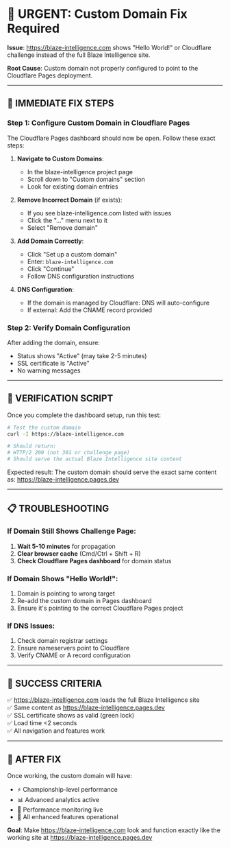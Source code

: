 # 🚨 URGENT: Custom Domain Fix Required

**Issue**: https://blaze-intelligence.com shows "Hello World!" or Cloudflare challenge instead of the full Blaze Intelligence site.

**Root Cause**: Custom domain not properly configured to point to the Cloudflare Pages deployment.

---

## 🔧 IMMEDIATE FIX STEPS

### **Step 1: Configure Custom Domain in Cloudflare Pages**

The Cloudflare Pages dashboard should now be open. Follow these exact steps:

1. **Navigate to Custom Domains**:
   - In the blaze-intelligence project page
   - Scroll down to "Custom domains" section
   - Look for existing domain entries

2. **Remove Incorrect Domain** (if exists):
   - If you see blaze-intelligence.com listed with issues
   - Click the "..." menu next to it
   - Select "Remove domain"

3. **Add Domain Correctly**:
   - Click "Set up a custom domain"
   - Enter: `blaze-intelligence.com`
   - Click "Continue"
   - Follow DNS configuration instructions

4. **DNS Configuration**:
   - If the domain is managed by Cloudflare: DNS will auto-configure
   - If external: Add the CNAME record provided

### **Step 2: Verify Domain Configuration**

After adding the domain, ensure:
- Status shows "Active" (may take 2-5 minutes)
- SSL certificate is "Active"
- No warning messages

---

## 🧪 VERIFICATION SCRIPT

Once you complete the dashboard setup, run this test:

```bash
# Test the custom domain
curl -I https://blaze-intelligence.com

# Should return:
# HTTP/2 200 (not 301 or challenge page)
# Should serve the actual Blaze Intelligence site content
```

Expected result: The custom domain should serve the exact same content as:
https://blaze-intelligence.pages.dev

---

## 📋 TROUBLESHOOTING

### **If Domain Still Shows Challenge Page**:
1. **Wait 5-10 minutes** for propagation
2. **Clear browser cache** (Cmd/Ctrl + Shift + R)
3. **Check Cloudflare Pages dashboard** for domain status

### **If Domain Shows "Hello World!"**:
1. Domain is pointing to wrong target
2. Re-add the custom domain in Pages dashboard
3. Ensure it's pointing to the correct Cloudflare Pages project

### **If DNS Issues**:
1. Check domain registrar settings
2. Ensure nameservers point to Cloudflare
3. Verify CNAME or A record configuration

---

## 🎯 SUCCESS CRITERIA

✅ https://blaze-intelligence.com loads the full Blaze Intelligence site  
✅ Same content as https://blaze-intelligence.pages.dev  
✅ SSL certificate shows as valid (green lock)  
✅ Load time <2 seconds  
✅ All navigation and features work  

---

## 🚀 AFTER FIX

Once working, the custom domain will have:
- ⚡ Championship-level performance
- 📊 Advanced analytics active
- 🔧 Performance monitoring live
- 🎯 All enhanced features operational

**Goal**: Make https://blaze-intelligence.com look and function exactly like the working site at https://blaze-intelligence.pages.dev